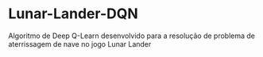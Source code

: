 # Lunar-Lander-DQN
Algoritmo de Deep Q-Learn desenvolvido para a resolução de problema de aterrissagem de nave no jogo Lunar Lander
